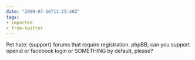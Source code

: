 ```yaml
---
date: "2009-07-16T11:25:40Z"
tags:
- imported
- from-twitter
---
```

Pet hate: \(support) forums that require registration. phpBB, can you support openid or facebook login or SOMETHING by default, please?
